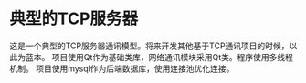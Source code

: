 # 典型的TCP服务器
这是一个典型的TCP服务器通讯模型。将来开发其他基于TCP通讯项目的时候，以此为蓝本。
项目使用Qt作为基础类库，网络通讯模块采用Qt类。程序使用多线程机制。
项目使用mysql作为后端数据库，使用连接池优化连接。